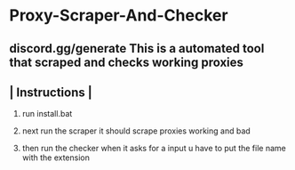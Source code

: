 # Proxy-Scraper-And-Checker
discord.gg/generate
This is a automated tool that scraped and checks working proxies 
 --------------
| Instructions | 
 --------------
 
1. run install.bat

2. next run the scraper it should scrape proxies working and bad

3. then run the checker when it asks for a input u have to put the file name with the extension
